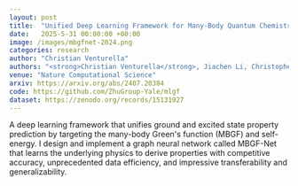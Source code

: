 ```yaml
---
layout: post
title:  "Unified Deep Learning Framework for Many-Body Quantum Chemistry via Green's Functions"
date:   2025-5-31 00:00:00 +00:00
image: /images/mbgfnet-2024.png
categories: research
author: "Christian Venturella"
authors: "<strong>Christian Venturella</strong>, Jiachen Li, Christopher Hillenbrand, Ximena Leyva Peralta, Jessica Liu, Tianyu Zhu*"
venue: "Nature Computational Science"
arxiv: https://arxiv.org/abs/2407.20384
code: https://github.com/ZhuGroup-Yale/mlgf
dataset: https://zenodo.org/records/15131927
---
```

A deep learning framework that unifies ground and excited state property prediction by targeting the many-body Green's function (MBGF) and self-energy. I design and implement a graph neural network called MBGF-Net that learns the underlying physics to derive properties with competitive accuracy, unprecedented data efficiency, and impressive transferability and generalizability.
